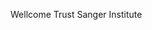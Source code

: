 [//]: # (Created by ./bin/manage_files.pl from ./species/Onchocerca_flexuosa/PRJEB512/Onchocerca_flexuosa_PRJEB512.summary.html on Thu Jun 11 13:44:59 2020)
Wellcome Trust Sanger Institute
